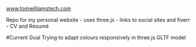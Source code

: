 www.tomwilliamstech.com

Repo for my personal website - uses three.js - links to social sites and fiverr - CV and Resumé 

#Current Goal
Trying to adapt colours responsively in three.js GLTF model
